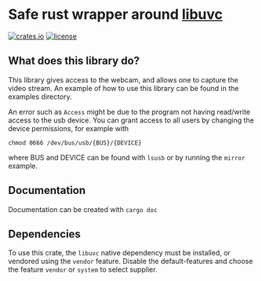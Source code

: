 # Safe rust wrapper around [libuvc](https://int80k.com/libuvc/doc/)

[![crates.io](https://img.shields.io/crates/v/uvc.svg)](https://crates.io/crates/uvc)
[![license](https://img.shields.io/crates/l/uvc.svg)](https://github.com/mulimoen/libuvc-rs/blob/master/LICENSE)

## What does this library do?


This library gives access to the webcam, and allows one to capture the video stream. An example of how to use this library can be found in the examples directory.

An error such as `Access` might be due to the program not having read/write access to the usb device. You can grant access to all users by changing the device permissions, for example with

```
chmod 0666 /dev/bus/usb/{BUS}/{DEVICE}
```

where BUS and DEVICE can be found with `lsusb` or by running the `mirror` example.

## Documentation
Documentation can be created with `cargo doc`

## Dependencies
To use this crate, the `libuvc` native dependency must be installed, or vendored using the `vendor` feature. Disable the default-features and choose the feature `vendor` or `system` to select supplier.

